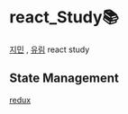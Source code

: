 # react_Study📚  

[지민](https://github.com/jmlee119) , [유림](https://github.com/Jyurim) react study 

## State Management  
[redux](./State%20Management/Redux.md)
